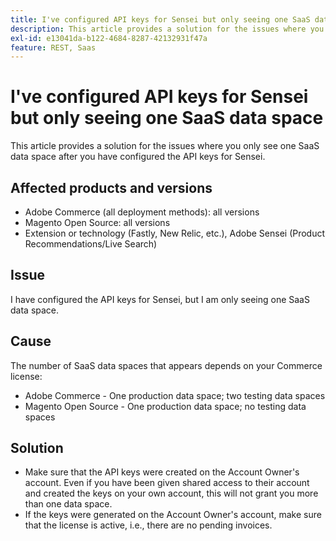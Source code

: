 ```yaml
---
title: I've configured API keys for Sensei but only seeing one SaaS data space
description: This article provides a solution for the issues where you only see one SaaS data space after you have configured the API keys for Sensei.
exl-id: e13041da-b122-4684-8287-42132931f47a
feature: REST, Saas
---
```

# I've configured API keys for Sensei but only seeing one SaaS data space

This article provides a solution for the issues where you only see one SaaS data space after you have configured the API keys for Sensei.

## Affected products and versions

* Adobe Commerce (all deployment methods): all versions
* Magento Open Source: all versions
* Extension or technology (Fastly, New Relic, etc.), Adobe Sensei (Product Recommendations/Live Search)

## Issue

I have configured the API keys for Sensei, but I am only seeing one SaaS data space.

## Cause

The number of SaaS data spaces that appears depends on your Commerce license:

* Adobe Commerce - One production data space; two testing data spaces
* Magento Open Source - One production data space; no testing data spaces

## Solution

* Make sure that the API keys were created on the Account Owner's account. Even if you have been given shared access to their account and created the keys on your own account, this will not grant you more than one data space.
* If the keys were generated on the Account Owner's account, make sure that the license is active, i.e., there are no pending invoices.
